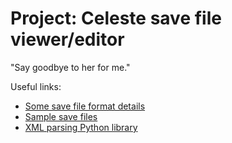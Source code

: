 # Project: Celeste save file viewer/editor

"Say goodbye to her for me."

Useful links:

- [Some save file format details](https://www.reddit.com/r/celestegame/comments/s6ftrz/comment/ht43h4v/)
- [Sample save files](https://drive.google.com/drive/folders/1cjXhWVAtFx858eeS6K1Bugma6AUUZaZ_)
- [XML parsing Python library](https://www.crummy.com/software/BeautifulSoup/)